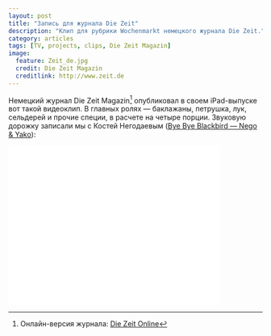 ```yaml
---
layout: post
title: "Запись для журнала Die Zeit"
description: "Клип для рубрики Wochenmarkt немецкого журнала Die Zeit."
category: articles
tags: [TV, projects, clips, Die Zeit Magazin]
image:
  feature: Zeit_de.jpg
  credit: Die Zeit Magazin
  creditlink: http://www.zeit.de
---
```


Немецкий журнал Die Zeit Magazin[^1] опубликовал в своем iPad-выпуске вот такой видеоклип. 
В главных ролях — баклажаны, петрушка, лук, сельдерей и прочие специи, в расчете на четыре порции.
Звуковую дорожку записали мы с Костей Негодаевым ([Bye Bye Blackbird — Nego & Yako](https://soundcloud.com/nikolay-yakovlev/bye-bye-blackbird)):

<iframe width="420" height="315" src="//www.youtube.com/embed/zspk0mP-r3c" frameborder="0" allowfullscreen=""></iframe>

[^1]: Онлайн-версия журнала: [Die Zeit Online](http://www.zeit.de)
